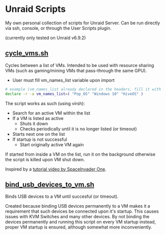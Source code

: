 # Unraid Scripts

My own personal collection of scripts for Unraid Server. Can be run directly via ssh, console, or through the User Scripts plugin.

(currently only tested on Unraid v6.9.2)

## [cycle_vms.sh](cycle_vms.sh)

Cycles between a list of VMs. Intended to be used with resource sharing VMs (such as gaming/mining VMs that pass-through the same GPU).

* User must fill vm_names_list variable upon import

``` sh
# example (vm_names_list already declared in the headers, fill it with your setup)
declare -r -a vm_names_list=( "Pop_OS" "Windows 10" "HiveOS" )
```

The script works as such (using virsh):

* Search for an active VM within the list
* If a VM is listed as active
  * Shuts it down
  * Checks periodically until it is no longer listed (or timeout)
* Starts next one on the list
* If startup is not successful
  * Start originally active VM again

 If started from inside a VM on the list, run it on the background otherwise the script is killed upon VM shut down.

Inspired by a [tutorial video by SpaceInvader One](https://www.youtube.com/watch?v=QoVJ0460cro).

## [bind_usb_devices_to_vm.sh](bind_usb_devices_to_vm.sh)

Binds USB devices to a VM until succesful (or timeout).

Created because binding USB devices permanently to a VM makes it a requirement that such devices be connected upon it's startup. This causes issues with KVM Switches and many other devices. By not binding the devices permanently and running this script on every VM startup instead, proper VM startup is ensured, although somewhat more inconveniently.
